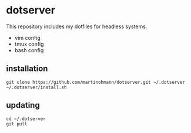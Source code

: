 dotserver
=========
This repository includes my dotfiles for headless systems.

- vim config
- tmux config
- bash config

installation
------------

    git clone https://github.com/martinohmann/dotserver.git ~/.dotserver
    ~/.dotserver/install.sh


updating
--------

    cd ~/.dotserver
    git pull

